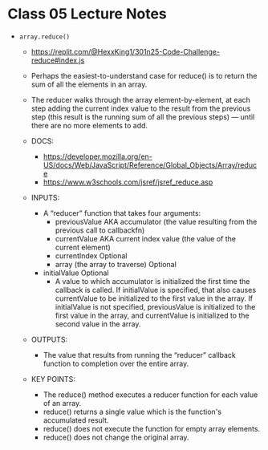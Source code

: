 # Class 05 Lecture Notes

- `array.reduce()`
  - <https://replit.com/@HexxKing1/301n25-Code-Challenge-reduce#index.js>
  - Perhaps the easiest-to-understand case for reduce() is to return the sum of all the elements in an array.
  - The reducer walks through the array element-by-element, at each step adding the current index value to the result from the previous step (this result is the running sum of all the previous steps) — until there are no more elements to add.
  - DOCS:
    - <https://developer.mozilla.org/en-US/docs/Web/JavaScript/Reference/Global_Objects/Array/reduce>
    - <https://www.w3schools.com/jsref/jsref_reduce.asp>

  - INPUTS:
    - A “reducer” function that takes four arguments:
      - previousValue AKA accumulator (the value resulting from the previous call to callbackfn)
      - currentValue AKA current index value (the value of the current element)
      - currentIndex Optional
      - array (the array to traverse) Optional
    - initialValue Optional
      - A value to which accumulator is initialized the first time the callback is called. If initialValue is specified, that also causes currentValue to be initialized to the first value in the array. If initialValue is not specified, previousValue is initialized to the first value in the array, and currentValue is initialized to the second value in the array.
  - OUTPUTS:
    - The value that results from running the “reducer” callback function to completion over the entire array.
  - KEY POINTS:
    - The reduce() method executes a reducer function for each value of an array.
    - reduce() returns a single value which is the function's accumulated result.
    - reduce() does not execute the function for empty array elements.
    - reduce() does not change the original array.
